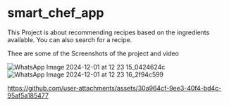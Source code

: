 # smart_chef_app

This Project is about recommending recipes based on the ingredients available. You can also search for a recipe.

Thee are some of the Screenshots of the project and video


![WhatsApp Image 2024-12-01 at 12 23 15_0424624c](https://github.com/user-attachments/assets/2b849bf6-4235-487e-a291-296caddaa76c)
![WhatsApp Image 2024-12-01 at 12 23 16_2f94c599](https://github.com/user-attachments/assets/ad6327d1-e15b-4cda-8b3b-afac7337bcf2)


https://github.com/user-attachments/assets/30a964cf-9ee3-40f4-bd4c-95af5a185477

